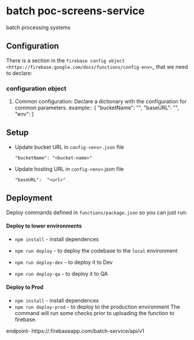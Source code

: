 # batch poc-screens-service
batch processing systems
## Configuration
There is a section in the `firebase config object <https://firebase.google.com/docs/functions/config-env>`_
that we need to declare:
###  configuration object 

1.  Common configuration: Declare a dictionary with the configuration
    for common parameters. example:: 
        {
            "bucketName":  "<bucket-name>",
            "baseURL":  "<url>",
            "env": <environment>
        }

## Setup
* Update bucket URL in `config-<env>.json` file
    ```
    "bucketName": "<bucket-name>"
    
* Update hosting URL in `config-<env>`.json file    
    ```
   "baseURL":  "<url>"

## Deployment
Deploy commands defined in `functions/package.json` so you can
just run:
         
#### Deploy to lower environments
* `npm install` - install dependences
   
* `npm run deploy` - to deploy the codebase to the `local` environment
* `npm run deploy-dev` - to deploy it to Dev
* `npm run deploy-qa` - to deploy it to QA
#### Deploy to Prod

* `npm install` - install dependences
* `npm run deploy-prod` - to deploy to the production environment
The command will run some checks prior to uploading the function to firebase.


endpoint- https://<DB-URL>.firebaseapp.com/batch-service/api/v1
